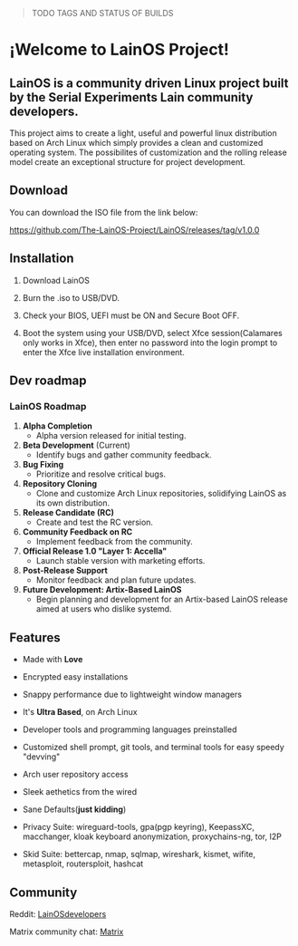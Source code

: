 > TODO TAGS AND STATUS OF BUILDS
# ¡Welcome to LainOS Project!
## LainOS is a community driven Linux project built by the Serial Experiments Lain community developers.
This project aims to create a light, useful and powerful linux distribution based on Arch Linux which simply provides a clean and customized operating system. The possibilites of customization and the rolling release model create an exceptional structure for project development.
## Download
You can download the ISO file from the link below:

https://github.com/The-LainOS-Project/LainOS/releases/tag/v1.0.0

## Installation

   1. Download LainOS

   2. Burn the .iso to USB/DVD.

   3. Check your BIOS, UEFI must be ON and Secure Boot OFF.

   4. Boot the system using your USB/DVD, select Xfce session(Calamares only works in Xfce), then enter no            password into the login prompt to enter the Xfce live installation environment.
      
## Dev roadmap
### LainOS Roadmap
1. **Alpha Completion**  
   - Alpha version released for initial testing.
2. **Beta Development** (Current)  
   - Identify bugs and gather community feedback.
3. **Bug Fixing**  
   - Prioritize and resolve critical bugs.
4. **Repository Cloning**  
   - Clone and customize Arch Linux repositories, solidifying LainOS as its own distribution.
5. **Release Candidate (RC)**  
   - Create and test the RC version.
6. **Community Feedback on RC**  
   - Implement feedback from the community.
7. **Official Release 1.0 "Layer 1: Accella"**  
   - Launch stable version with marketing efforts.
8. **Post-Release Support**  
   - Monitor feedback and plan future updates.
9. **Future Development: Artix-Based LainOS**  
   - Begin planning and development for an Artix-based LainOS release aimed at users who dislike systemd.
## Features
- Made with **Love**

- Encrypted easy installations

- Snappy performance due to lightweight window managers

- It's **Ultra Based**, on Arch Linux

- Developer tools and programming languages preinstalled

- Customized shell prompt, git tools, and terminal tools for easy speedy "devving"

- Arch user repository access

- Sleek aethetics from the wired

- Sane Defaults(**just kidding**)

- Privacy Suite: wireguard-tools, gpa(pgp keyring), KeepassXC, macchanger, kloak keyboard anonymization, proxychains-ng, tor, I2P

- Skid Suite:
  bettercap, 
  nmap,
  sqlmap,
  wireshark,
  kismet,
  wifite,
  metasploit,
  routersploit,
  hashcat 

## Community
Reddit: [LainOSdevelopers](https://www.reddit.com/r/LainOSdevelopers/)

Matrix community chat: [Matrix](https://matrix.to/#/!hhlpPAPloYluaKwYAb:matrix.org?via=matrix.org)
